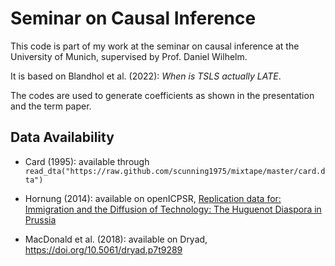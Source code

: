 # Seminar on Causal Inference

This code is part of my work at the seminar on causal inference at the University of Munich, supervised by Prof. Daniel Wilhelm.

It is based on Blandhol et al. (2022): *When is TSLS actually LATE*.

The codes are used to generate coefficients as shown in the presentation and the term paper.

## Data Availability

- Card (1995): available through `read_dta("https://raw.github.com/scunning1975/mixtape/master/card.dta")`

- Hornung (2014): available on openICPSR, [Replication data for: Immigration and the Diffusion of Technology: The Huguenot Diaspora in Prussia](https://www.openicpsr.org/openicpsr/project/112731/version/V1/view)

- MacDonald et al. (2018): available on Dryad, https://doi.org/10.5061/dryad.p7t9289
